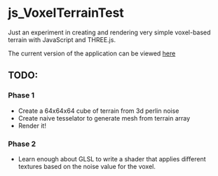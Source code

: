# js_VoxelTerrainTest

Just an experiment in creating and rendering very simple voxel-based terrain
with JavaScript and THREE.js.

The current version of the application can be viewed [here](https://c9.io/kintar/js_voxelterraintest/workspace/index.html)

## TODO:

### Phase 1
* Create a 64x64x64 cube of terrain from 3d perlin noise
* Create naive tesselator to generate mesh from terrain array
* Render it!

### Phase 2
* Learn enough about GLSL to write a shader that applies different textures
  based on the noise value for the voxel.
